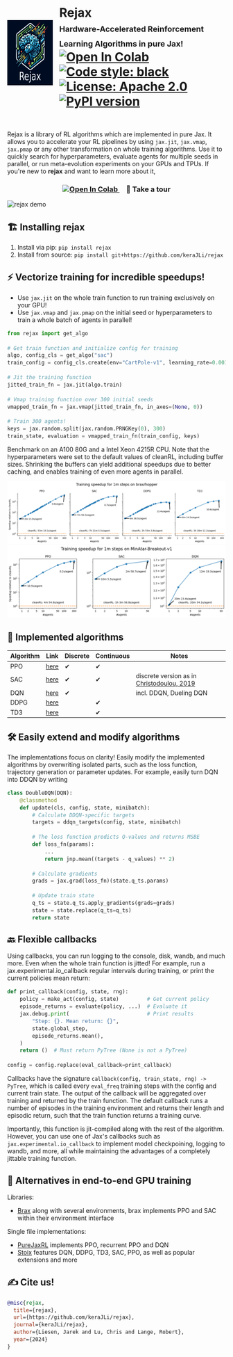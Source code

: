 <div style="display: flex; align-items: center">
<div style="flex-shrink: 0.5; min-width: 30px; max-width: 150px; aspect-ratio: 1; margin-right: 15px">
  <img src="img/logo.png" width="150" height="150" align="left"></img>
</div>
<div>
  <h1>
    Rejax
    <br>
    <span style="font-size: large">Hardware-Accelerated Reinforcement Learning Algorithms in pure Jax!</span>
    <br>
    <a href="https://colab.research.google.com/github/kerajli/rejax/blob/master/examples/rejax_tour.ipynb">
      <img src="https://colab.research.google.com/assets/colab-badge.svg" alt="Open In Colab"/>
    </a>
    <a href="https://github.com/psf/black">
      <img src="https://img.shields.io/badge/code%20style-black-000000.svg" alt="Code style: black">
    </a>
    <a href="https://opensource.org/licenses/Apache-2.0">
      <img src="https://img.shields.io/badge/License-Apache_2.0-blue.svg" alt="License: Apache 2.0">
    </a>
    <a href="https://badge.fury.io/py/rejax">
      <img src="https://badge.fury.io/py/rejax.svg" alt="PyPI version">
    </a>
  </h1>
  </div>
</div>
<br>

Rejax is a library of RL algorithms which are implemented in pure Jax. 
It allows you to accelerate your RL pipelines by using `jax.jit`, `jax.vmap`, `jax.pmap` or any other transformation on whole training algorithms.
Use it to quickly search for hyperparameters, evaluate agents for multiple seeds in parallel, or run meta-evolution experiments on your GPUs and TPUs.
If you're new to <strong>rejax</strong> and want to learn more about it,
<h3 align="center">
<a href="https://colab.research.google.com/github/kerajli/rejax/blob/master/examples/rejax_tour.ipynb" style="margin-right: 15px">
  <img src="https://colab.research.google.com/assets/colab-badge.svg" alt="Open In Colab"/>
</a>
📸 Take a tour
</h3>

![rejax demo](img/rejax%20animation.gif)

## 🏗 Installing rejax
1. Install via pip: `pip install rejax`
2. Install from source: `pip install git+https://github.com/keraJLi/rejax`

## ⚡ Vectorize training for incredible speedups!
- Use `jax.jit` on the whole train function to run training exclusively on your GPU!
- Use `jax.vmap` and `jax.pmap` on the initial seed or hyperparameters to train a whole batch of agents in parallel! 

```python
from rejax import get_algo

# Get train function and initialize config for training
algo, config_cls = get_algo("sac")
train_config = config_cls.create(env="CartPole-v1", learning_rate=0.001)

# Jit the training function
jitted_train_fn = jax.jit(algo.train)

# Vmap training function over 300 initial seeds
vmapped_train_fn = jax.vmap(jitted_train_fn, in_axes=(None, 0))

# Train 300 agents!
keys = jax.random.split(jax.random.PRNGKey(0), 300)
train_state, evaluation = vmapped_train_fn(train_config, keys)
```

Benchmark on an A100 80G and a Intel Xeon 4215R CPU. Note that the hyperparameters were set to the default values of cleanRL, including buffer sizes. Shrinking the buffers can yield additional speedups due to better caching, and enables training of even more agents in parallel.

![Speedup over cleanRL on hopper](img/speedup_brax.png)
![Speedup over cleanRL on breakout](img/speedup_minatar.png)


## 🤖 Implemented algorithms
| Algorithm | Link | Discrete | Continuous | Notes                                                                          |
| --------- | ---- | -------- | ---------- | ------------------------------------------------------------------------------ |
| PPO       | [here](https://github.com/keraJLi/rejax/tree/main/rejax/algos/ppo/ppo.py) | ✔        | ✔          |                                                                                |
| SAC       | [here](https://github.com/keraJLi/rejax/tree/main/rejax/algos/sac/sac.py) | ✔        | ✔          | discrete version as in [Christodoulou, 2019](https://arxiv.org/abs/1910.07207) |
| DQN       | [here](https://github.com/keraJLi/rejax/tree/main/rejax/algos/dqn/dqn.py) | ✔        |            | incl. DDQN, Dueling DQN                                                        |
| DDPG      | [here](https://github.com/keraJLi/rejax/tree/main/rejax/algos/ddpg/ddpg.py) |          | ✔          |                                                                                |
| TD3       | [here](https://github.com/keraJLi/rejax/tree/main/rejax/algos/td3/td3.py) |          | ✔          |                                                                                |


## 🛠 Easily extend and modify algorithms
The implementations focus on clarity! 
Easily modify the implemented algorithms by overwriting isolated parts, such as the loss function, trajectory generation or parameter updates.
For example, easily turn DQN into DDQN by writing
```python
class DoubleDQN(DQN):
    @classmethod
    def update(cls, config, state, minibatch):
        # Calculate DDQN-specific targets
        targets = ddqn_targets(config, state, minibatch)

        # The loss function predicts Q-values and returns MSBE
        def loss_fn(params):
            ...
            return jnp.mean((targets - q_values) ** 2)

        # Calculate gradients
        grads = jax.grad(loss_fn)(state.q_ts.params)

        # Update train state
        q_ts = state.q_ts.apply_gradients(grads=grads)
        state = state.replace(q_ts=q_ts)
        return state
```

## 🔙 Flexible callbacks
Using callbacks, you can run logging to the console, disk, wandb, and much more. Even when the whole train function is jitted! For example, run a jax.experimental.io_callback regular intervals during training, or print the current policies mean return:

```python
def print_callback(config, state, rng):
    policy = make_act(config, state)         # Get current policy
    episode_returns = evaluate(policy, ...)  # Evaluate it
    jax.debug.print(                         # Print results
        "Step: {}. Mean return: {}",
        state.global_step,
        episode_returns.mean(),
    )
    return ()  # Must return PyTree (None is not a PyTree)

config = config.replace(eval_callback=print_callback)
```

Callbacks have the signature `callback(config, train_state, rng) -> PyTree`, which is called every `eval_freq` training steps with the config and current train state. The output of the callback will be aggregated over training and returned by the train function. The default callback runs a number of episodes in the training environment and returns their length and episodic return, such that the train function returns a training curve.

Importantly, this function is jit-compiled along with the rest of the algorithm. However, you can use one of Jax's callbacks such as `jax.experimental.io_callback` to implement model checkpoining, logging to wandb, and more, all while maintaining the advantages of a completely jittable training function.

## 💞 Alternatives in end-to-end GPU training
Libraries:
- [Brax](https://github.com/google/brax/) along with several environments, brax implements PPO and SAC within their environment interface

Single file implementations:
- [PureJaxRL](https://github.com/luchris429/purejaxrl/) implements PPO, recurrent PPO and DQN
- [Stoix](https://github.com/EdanToledo/Stoix) features DQN, DDPG, TD3, SAC, PPO, as well as popular extensions and more

## ✍ Cite us!
```bibtex
@misc{rejax, 
  title={rejax}, 
  url={https://github.com/keraJLi/rejax}, 
  journal={keraJLi/rejax}, 
  author={Liesen, Jarek and Lu, Chris and Lange, Robert}, 
  year={2024}
} 
```
